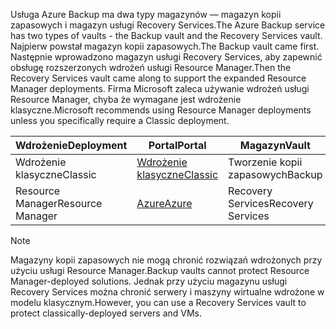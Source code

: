 <span data-ttu-id="4e59e-101">Usługa Azure Backup ma dwa typy magazynów — magazyn kopii zapasowych i magazyn usługi Recovery Services.</span><span class="sxs-lookup"><span data-stu-id="4e59e-101">The Azure Backup service has two types of vaults - the Backup vault and the Recovery Services vault.</span></span> <span data-ttu-id="4e59e-102">Najpierw powstał magazyn kopii zapasowych.</span><span class="sxs-lookup"><span data-stu-id="4e59e-102">The Backup vault came first.</span></span> <span data-ttu-id="4e59e-103">Następnie wprowadzono magazyn usługi Recovery Services, aby zapewnić obsługę rozszerzonych wdrożeń usługi Resource Manager.</span><span class="sxs-lookup"><span data-stu-id="4e59e-103">Then the Recovery Services vault came along to support the expanded Resource Manager deployments.</span></span> <span data-ttu-id="4e59e-104">Firma Microsoft zaleca używanie wdrożeń usługi Resource Manager, chyba że wymagane jest wdrożenie klasyczne.</span><span class="sxs-lookup"><span data-stu-id="4e59e-104">Microsoft recommends using Resource Manager deployments unless you specifically require a Classic deployment.</span></span>

| <span data-ttu-id="4e59e-105">**Wdrożenie**</span><span class="sxs-lookup"><span data-stu-id="4e59e-105">**Deployment**</span></span> | <span data-ttu-id="4e59e-106">**Portal**</span><span class="sxs-lookup"><span data-stu-id="4e59e-106">**Portal**</span></span> | <span data-ttu-id="4e59e-107">**Magazyn**</span><span class="sxs-lookup"><span data-stu-id="4e59e-107">**Vault**</span></span> |
| --- | --- | --- |
| <span data-ttu-id="4e59e-108">Wdrożenie klasyczne</span><span class="sxs-lookup"><span data-stu-id="4e59e-108">Classic</span></span> |[<span data-ttu-id="4e59e-109">Wdrożenie klasyczne</span><span class="sxs-lookup"><span data-stu-id="4e59e-109">Classic</span></span>](https://manage.windowsazure.com) |<span data-ttu-id="4e59e-110">Tworzenie kopii zapasowych</span><span class="sxs-lookup"><span data-stu-id="4e59e-110">Backup</span></span> |
| <span data-ttu-id="4e59e-111">Resource Manager</span><span class="sxs-lookup"><span data-stu-id="4e59e-111">Resource Manager</span></span> |[<span data-ttu-id="4e59e-112">Azure</span><span class="sxs-lookup"><span data-stu-id="4e59e-112">Azure</span></span>](https://portal.azure.com) |<span data-ttu-id="4e59e-113">Recovery Services</span><span class="sxs-lookup"><span data-stu-id="4e59e-113">Recovery Services</span></span> |

> [!NOTE]
> <span data-ttu-id="4e59e-114">Magazyny kopii zapasowych nie mogą chronić rozwiązań wdrożonych przy użyciu usługi Resource Manager.</span><span class="sxs-lookup"><span data-stu-id="4e59e-114">Backup vaults cannot protect Resource Manager-deployed solutions.</span></span> <span data-ttu-id="4e59e-115">Jednak przy użyciu magazynu usługi Recovery Services można chronić serwery i maszyny wirtualne wdrożone w modelu klasycznym.</span><span class="sxs-lookup"><span data-stu-id="4e59e-115">However, you can use a Recovery Services vault to protect classically-deployed servers and VMs.</span></span>  
> 
> 


